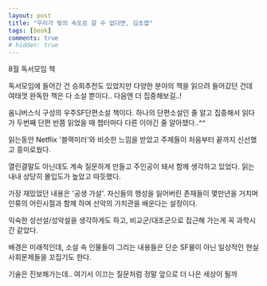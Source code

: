```yaml
---
layout: post
title: "우리가 빛의 속도로 갈 수 없다면, 김초엽"
tags: [book]
comments: true
# hidden: true
---
```


8월 독서모임 책

독서모임에 들어간 건 승희추천도 있었지만 다양한 분야의 책을 읽으려 들어갔던 건데
여태껏 완독한 책은 다 소설 뿐이다.. 다음엔 더 집중해보길..! 


옴니버스식 구성의 우주SF단편소설 책이다. 하나의 단편소설인 줄 알고 집중해서 읽다가 두번째 단편 반쯤 읽었을 때 챕터마다 다른 이야긴 줄 알아챘다..^^

읽는동안 Netflix '블랙미러'와 비슷한 느낌을 받았고 주제들이 처음부터 끝까지 신선했고 흥미로웠다.

열린결말도 아닌데도 계속 질문하게 만들고 주인공이 돼서 함께 생각하고 있었다. 읽는 내내 상당히 몰입도가 높았고 따듯했다.

가장 재밌었던 내용은 '공생 가설'. 자신들의 행성을 잃어버린 존재들이 몇만년을 거치며 인류의 어린시절과 함께 하며 선악의 가치관을 배운다는 설정이다.

익숙한 성선설/성악설을 생각하게도 하고, 비교군/대조군으로 접근해 가는게 꼭 과학시간 같았다.

배경은 미래적인데, 소설 속 인물들이 그리는 내용들은 단순 SF물이 아닌 일상적인 현실 사회문제들을 꼬집기도 한다.

기술은 진보해가는데.. 여기서 이끄는 질문처럼 정말 앞으로 더 나은 세상이 될까